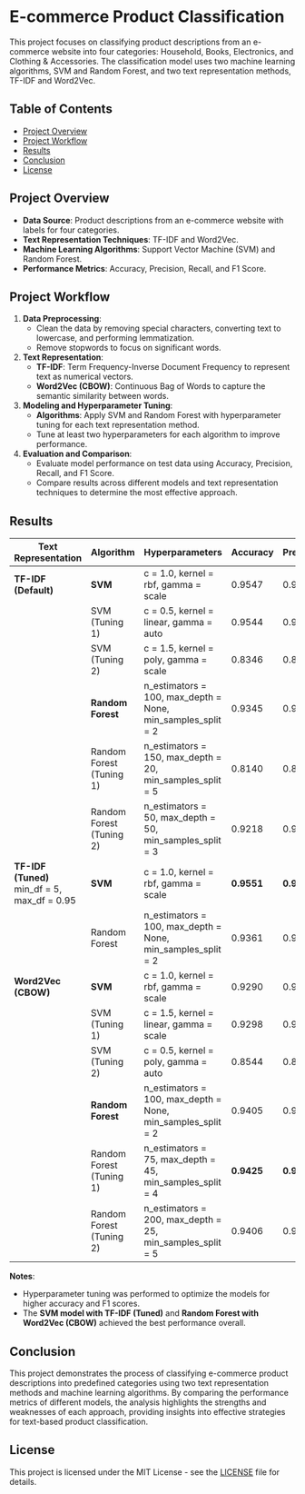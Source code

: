 # E-commerce Product Classification

This project focuses on classifying product descriptions from an e-commerce website into four categories: Household, Books, Electronics, and Clothing & Accessories. The classification model uses two machine learning algorithms, SVM and Random Forest, and two text representation methods, TF-IDF and Word2Vec.

## Table of Contents
- [Project Overview](#project-overview)
- [Project Workflow](#project-workflow)
- [Results](#results)
- [Conclusion](#conclusion)
- [License](#license)

## Project Overview

- **Data Source**: Product descriptions from an e-commerce website with labels for four categories.
- **Text Representation Techniques**: TF-IDF and Word2Vec.
- **Machine Learning Algorithms**: Support Vector Machine (SVM) and Random Forest.
- **Performance Metrics**: Accuracy, Precision, Recall, and F1 Score.

## Project Workflow

1. **Data Preprocessing**: 
   - Clean the data by removing special characters, converting text to lowercase, and performing lemmatization.
   - Remove stopwords to focus on significant words.
2. **Text Representation**:
   - **TF-IDF**: Term Frequency-Inverse Document Frequency to represent text as numerical vectors.
   - **Word2Vec (CBOW)**: Continuous Bag of Words to capture the semantic similarity between words.
3. **Modeling and Hyperparameter Tuning**:
   - **Algorithms**: Apply SVM and Random Forest with hyperparameter tuning for each text representation method.
   - Tune at least two hyperparameters for each algorithm to improve performance.
4. **Evaluation and Comparison**:
   - Evaluate model performance on test data using Accuracy, Precision, Recall, and F1 Score.
   - Compare results across different models and text representation techniques to determine the most effective approach.

## Results

| Text Representation   | Algorithm     | Hyperparameters                              | Accuracy | Precision | Recall | F1 Score |
|-----------------------|---------------|----------------------------------------------|----------|-----------|--------|----------|
| **TF-IDF (Default)**  | **SVM**       | c = 1.0, kernel = rbf, gamma = scale         | 0.9547   | 0.9553    | 0.9547 | 0.9547   |
|                       | SVM (Tuning 1)| c = 0.5, kernel = linear, gamma = auto       | 0.9544   | 0.9546    | 0.9544 | 0.9543   |
|                       | SVM (Tuning 2)| c = 1.5, kernel = poly, gamma = scale        | 0.8346   | 0.8783    | 0.8346 | 0.8357   |
|                       | **Random Forest** | n_estimators = 100, max_depth = None, min_samples_split = 2 | 0.9345 | 0.9338 | 0.9345 | 0.9344 |
|                       | Random Forest (Tuning 1) | n_estimators = 150, max_depth = 20, min_samples_split = 5 | 0.8140 | 0.8630 | 0.8140 | 0.8140 |
|                       | Random Forest (Tuning 2) | n_estimators = 50, max_depth = 50, min_samples_split = 3 | 0.9218 | 0.9260 | 0.9218 | 0.9216 |
| **TF-IDF (Tuned)** <br> min_df = 5, max_df = 0.95 | **SVM** | c = 1.0, kernel = rbf, gamma = scale | **0.9551** | **0.9556** | **0.9551** | **0.9551** |
|                       | Random Forest | n_estimators = 100, max_depth = None, min_samples_split = 2 | 0.9361 | 0.9376 | 0.9361 | 0.9360 |
| **Word2Vec (CBOW)**   | **SVM**       | c = 1.0, kernel = rbf, gamma = scale         | 0.9290   | 0.9292    | 0.9290 | 0.9289   |
|                       | SVM (Tuning 1)| c = 1.5, kernel = linear, gamma = scale      | 0.9298   | 0.9298    | 0.9298 | 0.9297   |
|                       | SVM (Tuning 2)| c = 0.5, kernel = poly, gamma = auto         | 0.8544   | 0.8567    | 0.8544 | 0.8526   |
|                       | **Random Forest** | n_estimators = 100, max_depth = None, min_samples_split = 2 | 0.9405 | 0.9406 | 0.9405 | 0.9405 |
|                       | Random Forest (Tuning 1) | n_estimators = 75, max_depth = 45, min_samples_split = 4 | **0.9425** | **0.9426** | **0.9425** | **0.9424** |
|                       | Random Forest (Tuning 2) | n_estimators = 200, max_depth = 25, min_samples_split = 5 | 0.9406 | 0.9406 | 0.9406 | 0.9406 |

**Notes**:
- Hyperparameter tuning was performed to optimize the models for higher accuracy and F1 scores.
- The **SVM model with TF-IDF (Tuned)** and **Random Forest with Word2Vec (CBOW)** achieved the best performance overall.

## Conclusion

This project demonstrates the process of classifying e-commerce product descriptions into predefined categories using two text representation methods and machine learning algorithms. By comparing the performance metrics of different models, the analysis highlights the strengths and weaknesses of each approach, providing insights into effective strategies for text-based product classification.

## License

This project is licensed under the MIT License - see the [LICENSE](LICENSE) file for details.
